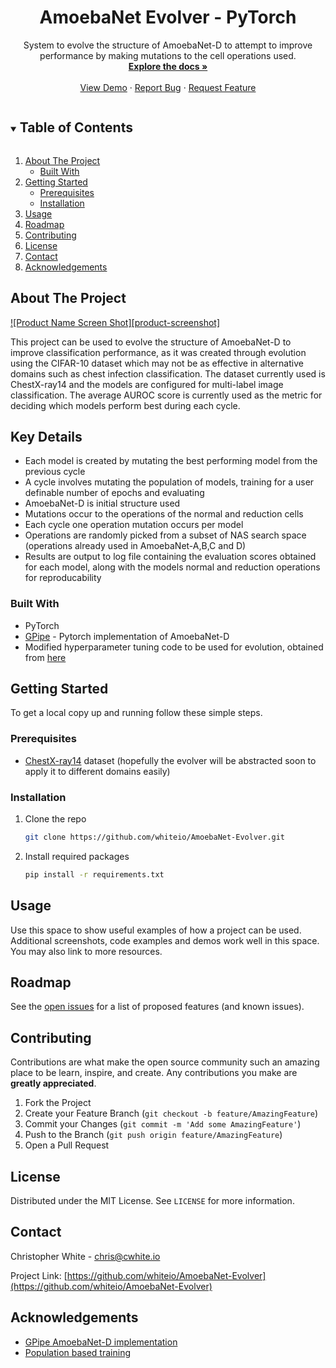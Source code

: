 <!-- PROJECT LOGO -->
<p align="center">
  <h1 align="center">AmoebaNet Evolver - PyTorch</h3>

  <p align="center">
    System to evolve the structure of AmoebaNet-D to attempt to improve performance by making mutations to the cell operations used. 
    <br />
    <a href="https://github.com/whiteio/AmoebaNet-Evolver"><strong>Explore the docs »</strong></a>
    <br />
    <br />
    <a href="">View Demo</a>
    ·
    <a href="https://github.com/whiteio/AmoebaNet-Evolver/issues">Report Bug</a>
    ·
    <a href="https://github.com/whiteio/AmoebaNet-Evolver/issues">Request Feature</a>
  </p>
</p>



<!-- TABLE OF CONTENTS -->
<details open="open">
  <summary><h2 style="display: inline-block">Table of Contents</h2></summary>
  <ol>
    <li>
      <a href="#about-the-project">About The Project</a>
      <ul>
        <li><a href="#built-with">Built With</a></li>
      </ul>
    </li>
    <li>
      <a href="#getting-started">Getting Started</a>
      <ul>
        <li><a href="#prerequisites">Prerequisites</a></li>
        <li><a href="#installation">Installation</a></li>
      </ul>
    </li>
    <li><a href="#usage">Usage</a></li>
    <li><a href="#roadmap">Roadmap</a></li>
    <li><a href="#contributing">Contributing</a></li>
    <li><a href="#license">License</a></li>
    <li><a href="#contact">Contact</a></li>
    <li><a href="#acknowledgements">Acknowledgements</a></li>
  </ol>
</details>



<!-- ABOUT THE PROJECT -->
## About The Project

[![Product Name Screen Shot][product-screenshot]](https://example.com)

This project can be used to evolve the structure of AmoebaNet-D to improve classification performance, as it was created through evolution using the CIFAR-10 dataset which may not be as effective in alternative domains such as chest infection classification. The dataset currently used is ChestX-ray14 and the models are configured for multi-label image classification. The average AUROC score is currently used as the metric for deciding which models perform best during each cycle.

## Key Details
* Each model is created by mutating the best performing model from the previous cycle
* A cycle involves mutating the population of models, training for a user definable number of epochs and evaluating 
* AmoebaNet-D is initial structure used
* Mutations occur to the operations of the normal and reduction cells
* Each cycle one operation mutation occurs per model
* Operations are randomly picked from a subset of NAS search space (operations already used in AmoebaNet-A,B,C and D)
* Results are output to log file containing the evaluation scores obtained for each model, along with the models normal and reduction operations for reproducability



### Built With

* PyTorch
* [GPipe](https://github.com/kakaobrain/torchgpipe/tree/master/benchmarks/models/amoebanet) - Pytorch implementation of AmoebaNet-D
* Modified hyperparameter tuning code to be used for evolution, obtained from [here](https://github.com/voiler/PopulationBasedTraining)



<!-- GETTING STARTED -->
## Getting Started

To get a local copy up and running follow these simple steps.

### Prerequisites

* [ChestX-ray14](https://nihcc.app.box.com/v/ChestXray-NIHCC) dataset (hopefully the evolver will be abstracted soon to apply it to different domains easily)

### Installation

1. Clone the repo
   ```sh
   git clone https://github.com/whiteio/AmoebaNet-Evolver.git
   ```
2. Install required packages
   ```sh
   pip install -r requirements.txt
   ```



<!-- USAGE EXAMPLES -->
## Usage

Use this space to show useful examples of how a project can be used. Additional screenshots, code examples and demos work well in this space. You may also link to more resources.



<!-- ROADMAP -->
## Roadmap

See the [open issues](https://github.com/whiteio/AmoebaNet-Evolver/issues) for a list of proposed features (and known issues).



<!-- CONTRIBUTING -->
## Contributing

Contributions are what make the open source community such an amazing place to be learn, inspire, and create. Any contributions you make are **greatly appreciated**.

1. Fork the Project
2. Create your Feature Branch (`git checkout -b feature/AmazingFeature`)
3. Commit your Changes (`git commit -m 'Add some AmazingFeature'`)
4. Push to the Branch (`git push origin feature/AmazingFeature`)
5. Open a Pull Request



<!-- LICENSE -->
## License

Distributed under the MIT License. See `LICENSE` for more information.



<!-- CONTACT -->
## Contact

Christopher White - chris@cwhite.io

Project Link: [https://github.com/whiteio/AmoebaNet-Evolver](https://github.com/whiteio/AmoebaNet-Evolver)



<!-- ACKNOWLEDGEMENTS -->
## Acknowledgements

* [GPipe AmoebaNet-D implementation](https://github.com/kakaobrain/torchgpipe)
* [Population based training](https://github.com/voiler/PopulationBasedTraining)





<!-- MARKDOWN LINKS & IMAGES -->
<!-- https://www.markdownguide.org/basic-syntax/#reference-style-links -->
[contributors-shield]: https://img.shields.io/github/contributors/github_username/repo.svg?style=for-the-badge
[contributors-url]: https://github.com/github_username/repo/graphs/contributors
[forks-shield]: https://img.shields.io/github/forks/github_username/repo.svg?style=for-the-badge
[forks-url]: https://github.com/github_username/repo/network/members
[stars-shield]: https://img.shields.io/github/stars/github_username/repo.svg?style=for-the-badge
[stars-url]: https://github.com/github_username/repo/stargazers
[issues-shield]: https://img.shields.io/github/issues/github_username/repo.svg?style=for-the-badge
[issues-url]: https://github.com/whiteio/AmoebaNet-Evolver/issues
[license-shield]: https://img.shields.io/github/license/github_username/repo.svg?style=for-the-badge
[license-url]: https://github.com/github_username/repo/blob/master/LICENSE.txt
[linkedin-shield]: https://img.shields.io/badge/-LinkedIn-black.svg?style=for-the-badge&logo=linkedin&colorB=555
[linkedin-url]: https://linkedin.com/in/github_username
